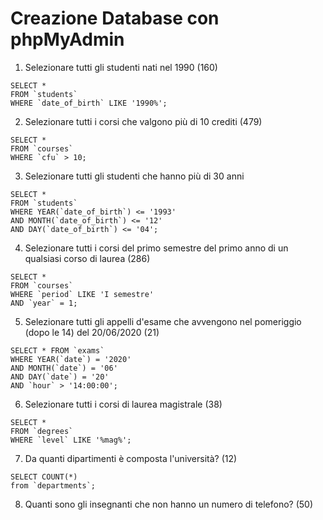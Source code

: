 # Creazione Database con phpMyAdmin

1. Selezionare tutti gli studenti nati nel 1990 (160)
```
SELECT * 
FROM `students`
WHERE `date_of_birth` LIKE '1990%';
```

2. Selezionare tutti i corsi che valgono più di 10 crediti (479)
```
SELECT * 
FROM `courses`
WHERE `cfu` > 10;
```

3. Selezionare tutti gli studenti che hanno più di 30 anni
```
SELECT *
FROM `students`
WHERE YEAR(`date_of_birth`) <= '1993' 
AND MONTH(`date_of_birth`) <= '12' 
AND DAY(`date_of_birth`) <= '04';
```

4. Selezionare tutti i corsi del primo semestre del primo anno di un qualsiasi corso di laurea (286)
```
SELECT * 
FROM `courses`
WHERE `period` LIKE 'I semestre' 
AND `year` = 1;
```

5. Selezionare tutti gli appelli d'esame che avvengono nel pomeriggio (dopo le 14) del 20/06/2020 (21)
```
SELECT * FROM `exams`
WHERE YEAR(`date`) = '2020'
AND MONTH(`date`) = '06'
AND DAY(`date`) = '20'
AND `hour` > '14:00:00';
```

6. Selezionare tutti i corsi di laurea magistrale (38)
```
SELECT * 
FROM `degrees`
WHERE `level` LIKE '%mag%';
```

7. Da quanti dipartimenti è composta l'università? (12)
```
SELECT COUNT(*)
from `departments`;
```

8. Quanti sono gli insegnanti che non hanno un numero di telefono? (50)